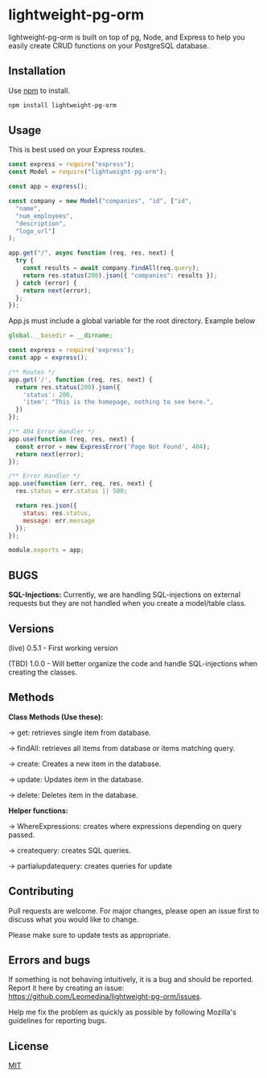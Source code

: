 # lightweight-pg-orm

lightweight-pg-orm is built on top of pg, Node, and Express to help you easily create CRUD functions on your PostgreSQL database.

## Installation

Use [npm](https://www.npmjs.com/get-npm) to install.

```bash
npm install lightweight-pg-orm
```

## Usage
This is best used on your Express routes. 

```javascript
const express = require("express");
const Model = require("lightweight-pg-orm");

const app = express();

const company = new Model("companies", "id", ["id",
  "name",
  "num_employees",
  "description",
  "logo_url"]
);

app.get("/", async function (req, res, next) {
  try {
    const results = await company.findAll(req.query);
    return res.status(200).json({ "companies": results });
  } catch (error) {
    return next(error);
  };
});
```

App.js must include a global variable for the root directory. Example below
```javascript
global.__basedir = __dirname;

const express = require('express');
const app = express();

/** Routes */
app.get('/', function (req, res, next) {
  return res.status(200).json({
    'status': 200,
    'item': "This is the homepage, nothing to see here.",
  })
});

/** 404 Error Handler */
app.use(function (req, res, next) {
  const error = new ExpressError('Page Not Found', 404);
  return next(error);
});

/** Error Handler */
app.use(function (err, req, res, next) {
  res.status = err.status || 500;

  return res.json({
    status: res.status,
    message: err.message
  });
});

module.exports = app;
```

## BUGS
<strong>SQL-Injections:</strong> Currently, we are handling SQL-injections on external requests but they are not handled when you create a model/table class.

## Versions

(live) 0.5.1 - First working version

(TBD) 1.0.0 - Will better organize the code and handle SQL-injections when creating the classes.

## Methods 

<strong>Class Methods (Use these):</strong>

-> get: retrieves single item from database.

-> findAll: retrieves all items from database or items matching query.

-> create: Creates a new item in the database.

-> update: Updates item in the database.

-> delete: Deletes item in the database.

<strong>Helper functions:</strong>

-> WhereExpressions: creates where expressions depending on query passed.

-> createquery: creates SQL queries.

-> partialupdatequery: creates queries for update

## Contributing
Pull requests are welcome. For major changes, please open an issue first to discuss what you would like to change.

Please make sure to update tests as appropriate.

## Errors and bugs
If something is not behaving intuitively, it is a bug and should be reported. Report it here by creating an issue: https://github.com/Leomedina/lightweight-pg-orm/issues.

Help me fix the problem as quickly as possible by following Mozilla's guidelines for reporting bugs.
## License
[MIT](https://choosealicense.com/licenses/mit/)
